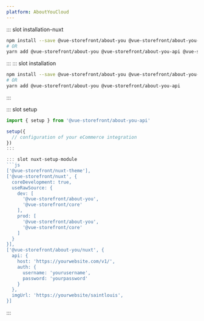 ```yaml
---
platform: AboutYouCloud
---
```

 

<IncludeContent content-key="getting-started" />

<!-- Installation command -->
::: slot installation-nuxt
```bash
npm install --save @vue-storefront/about-you @vue-storefront/about-you-api @vue-storefront/nuxt-theme @vue-storefront/nuxt
# OR
yarn add @vue-storefront/about-you @vue-storefront/about-you-api @vue-storefront/nuxt-theme @vue-storefront/nuxt
```
:::
::: slot installation
```bash
npm install --save @vue-storefront/about-you @vue-storefront/about-you-api
# OR
yarn add @vue-storefront/about-you @vue-storefront/about-you-api
```
:::

::: slot setup
```js
import { setup } from '@vue-storefront/about-you-api'

setup({
  // configuration of your eCommerce integration
})
:::

::: slot nuxt-setup-module
```js
['@vue-storefront/nuxt-theme'],
['@vue-storefront/nuxt', {
  coreDevelopment: true,
  useRawSource: {
    dev: [
      '@vue-storefront/about-you',
      '@vue-storefront/core'
    ],
    prod: [
      '@vue-storefront/about-you',
      '@vue-storefront/core'
    ]
  }
}],
['@vue-storefront/about-you/nuxt', {
  api: {
    host: 'https://yourwebsite.com/v1/',
    auth: {
      username: 'yourusername',
      password: 'yourpassword'
    }
  },
  imgUrl: 'https://yourwebsite/saintlouis',
}]
```
:::
